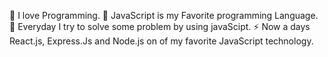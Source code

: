
🔭 I love Programming.
🌱 JavaScript is my Favorite programming Language.
🥅 Everyday I try to solve some problem by using javaScipt.
⚡ Now a days React.js, Express.Js and Node.js on of my favorite JavaScript technology.
